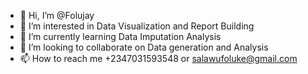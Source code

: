 - 👋 Hi, I’m @Folujay
- 👀 I’m interested in Data Visualization and Report Building
- 🌱 I’m currently learning Data Imputation Analysis
- 💞️ I’m looking to collaborate on Data generation and Analysis
- 📫 How to reach me +2347031593548 or salawufoluke@gmail.com

<!---
Folujay/Folujay is a ✨ special ✨ repository because its `README.md` (this file) appears on your GitHub profile.
You can click the Preview link to take a look at your changes.
--->

